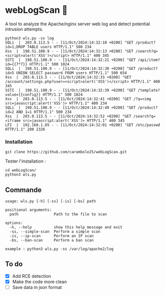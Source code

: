 # webLogScan 🎯
A tool to analyze the Apache/nginx server web log and detect potential intrusion attempts.

```
python3 wls.py -ss log
SQLi  |  203.0.113.5 - - [11/Oct/2024:14:32:10 +0200] "GET /product?id=1;DROP TABLE users HTTP/1.1" 500 234
Xss  |  198.51.100.9 - - [11/Oct/2024:14:32:13 +0200] "GET /search?q=<script>alert('XSS')</script> HTTP/1.1" 400 345
SSTI  |  198.51.100.9 - - [11/Oct/2024:14:32:21 +0200] "GET /api/item?id={{7*7}} HTTP/1.1" 500 1024
SQLi  |  198.51.100.9 - - [11/Oct/2024:14:32:30 +0200] "GET /product?id=5 UNION SELECT password FROM users HTTP/1.1" 500 654        
Xss  |  203.0.113.5 - - [11/Oct/2024:14:32:33 +0200] "GET /account/settings.php?user=<script>alert('XSS')</script> HTTP/1.1" 400 345
SSTI  |  198.51.100.9 - - [11/Oct/2024:14:32:39 +0200] "GET /template?value={{config}} HTTP/1.1" 500 1024
Xss  |  203.0.113.5 - - [11/Oct/2024:14:32:41 +0200] "GET /?q=<img src=javascript:alert('XSS')> HTTP/1.1" 400 234
SQLi  |  198.51.100.9 - - [11/Oct/2024:14:32:49 +0200] "GET /product?id=2 AND 1=1 HTTP/1.1" 500 234
Xss  |  203.0.113.5 - - [11/Oct/2024:14:32:52 +0200] "GET /search?q=<iframe src=javascript:alert('XSS')> HTTP/1.1" 400 345
LFI  |  192.168.1.85 - - [11/Oct/2024:14:32:01 +0200] "GET /etc/passwd HTTP/1.1" 200 2326
```

### Installation
```
git clone https://github.com/carambole25/webLogScan.git
```

Tester l'installation :
```
cd webLogScan/
python3 wls.py
```

## Commande
```
usage: wls.py [-h] [-ss] [-is] [-bs] path

positional arguments:
  path                Path to the file to scan

options:
  -h, --help          show this help message and exit
  -ss, --simple-scan  Perform a simple scan
  -is, --ip-scan      Perform an IP scan
  -bs, --ban-scan     Perform a ban scan

example : python3 wls.py -ss /var/log/apache2/log
```

## To do
- [x] Add RCE detection
- [x] Make the code more clean 
- [ ] Save data in json format
